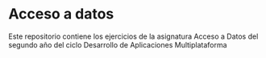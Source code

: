 # Acceso a datos
 Este repositorio contiene los ejercicios de la asignatura Acceso a Datos del segundo año del ciclo Desarrollo de Aplicaciones Multiplataforma
